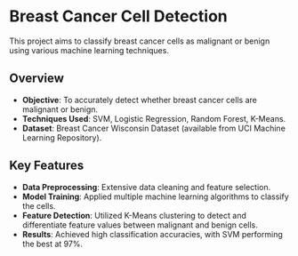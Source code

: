 # Breast Cancer Cell Detection

This project aims to classify breast cancer cells as malignant or benign using various machine learning techniques.

## Overview

- **Objective**: To accurately detect whether breast cancer cells are malignant or benign.
- **Techniques Used**: SVM, Logistic Regression, Random Forest, K-Means.
- **Dataset**: Breast Cancer Wisconsin Dataset (available from UCI Machine Learning Repository).

## Key Features

- **Data Preprocessing**: Extensive data cleaning and feature selection.
- **Model Training**: Applied multiple machine learning algorithms to classify the cells.
- **Feature Detection**: Utilized K-Means clustering to detect and differentiate feature values between malignant and benign cells.
- **Results**: Achieved high classification accuracies, with SVM performing the best at 97%.
